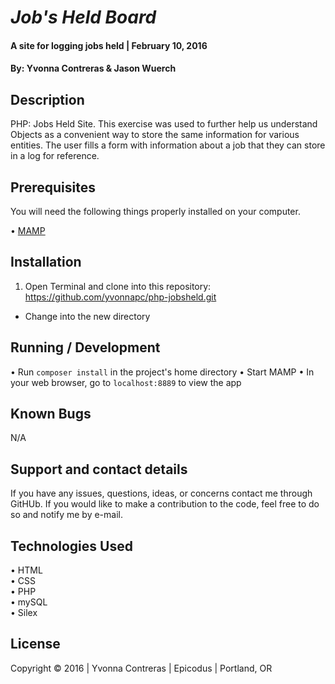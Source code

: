 # _Job's Held Board_

#### A site for logging jobs held | February 10, 2016

#### By: Yvonna Contreras & Jason Wuerch

## Description

PHP: Jobs Held Site. This exercise was used to further help us understand Objects as a convenient way to store the same information for various entities. The user fills a form with information about a job that they can store in a log for reference.

## Prerequisites

You will need the following things properly installed on your computer.

• [MAMP](https://www.mamp.info/en/downloads/)

## Installation

1. Open Terminal and clone into this repository: https://github.com/yvonnapc/php-jobsheld.git
* Change into the new directory

## Running / Development

• Run `composer install` in the project's home directory
• Start MAMP
• In your web browser, go to `localhost:8889` to view the app

## Known Bugs

N/A

## Support and contact details

If you have any issues, questions, ideas, or concerns contact me through GitHUb. If you would like to make a contribution to the code, feel free to do so and notify me by e-mail.

## Technologies Used

• HTML<br>
• CSS<br>
• PHP<br>
• mySQL<br>
• Silex<br>

## License

Copyright &copy; 2016  |  Yvonna Contreras  |  Epicodus  |  Portland, OR
